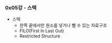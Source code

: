 ### 0x05강 - 스택

- 스택
  - 한쪽 끝에서만 원소를 넣거나 뺄 수 있는 자료구조
  - FILO(First In Last Out)
  - Restricted Structure
